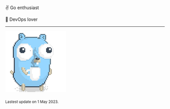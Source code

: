 :v: Go enthusiast

:muscle: DevOps lover

---

![Image alt text](/images/gopher_with_coffee.gif)


<sub>Lastest update on 1 May 2023.</sub>
